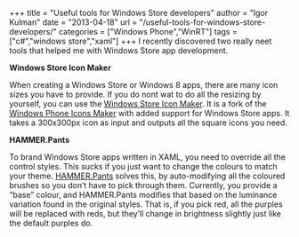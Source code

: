 +++
title = "Useful tools for Windows Store developers"
author = "Igor Kulman"
date = "2013-04-18"
url = "/useful-tools-for-windows-store-developers/"
categories = ["Windows Phone","WinRT"]
tags = ["c#","windows store","xaml"]
+++
I recently discovered two really neet tools that helped me with Windows Store app development. 

**Windows Store Icon Maker**

When creating a Windows Store or Windows 8 apps, there are many icon sizes you have to provide. If you do nont wat to do all the resizing by yourself, you can use the [Windows Store Icon Maker][1]. It is a fork of the [Windows Phone Icons Maker][2] with added support for Windows Store apps. It takes a 300x300px icon as input and outputs all the square icons you need. 

<!--more-->

**HAMMER.Pants**

To brand Windows Store apps written in XAML, you need to override all the control styles. This sucks if you just want to change the colours to match your theme. [HAMMER.Pants][3] solves this, by auto-modifying all the coloured brushes so you don&#8217;t have to pick through them. Currently, you provide a &#8220;base&#8221; colour, and HAMMER.Pants modifies that based on the luminance variation found in the original styles. That is, if you pick red, all the purples will be replaced with reds, but they&#8217;ll change in brightness slightly just like the default purples do.

 [1]: https://github.com/DavidBurela/WindowsMarketplaceIconMaker
 [2]: http://wpiconmaker.codeplex.com/
 [3]: https://github.com/Code52/HAMMER

